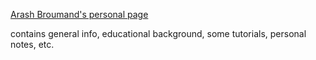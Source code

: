 [Arash Broumand's personal page](https://arashbroumand.github.io)

contains general info, educational background, some tutorials, personal notes, etc.
